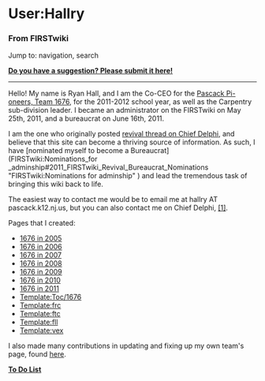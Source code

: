 
# User:Hallry

### From FIRSTwiki

Jump to: navigation, search

**[Do you have a suggestion? Please submit it here!](User:Hallry/Suggestions "User:Hallry/Suggestions" )**

* * *

Hello! My name is Ryan Hall, and I am the Co-CEO for the [Pascack Pi-oneers,
Team 1676](1676 "1676" ), for the 2011-2012 school year, as well as
the Carpentry sub-division leader. I became an administrator on the FIRSTwiki
on May 25th, 2011, and a bureaucrat on June 16th, 2011.

I am the one who originally posted [revival thread on Chief
Delphi](http://www.chiefdelphi.com/forums/showthread.php?t=95338|the
"http://www.chiefdelphi.com/forums/showthread.php?t=95338|the" ), and believe
that this site can become a thriving source of information. As such, I have
[nominated myself to become a Bureaucrat](FIRSTwiki:Nominations_for
_adminship#2011_FIRSTwiki_Revival_Bureaucrat_Nominations
"FIRSTwiki:Nominations for adminship" ) and lead the tremendous task of
bringing this wiki back to life.

The easiest way to contact me would be to email me at hallry AT
pascack.k12.nj.us, but you can also contact me on Chief Delphi,
[[1]](http://www.chiefdelphi.com/forums/member.php?u=34350|here
"http://www.chiefdelphi.com/forums/member.php?u=34350|here" ).

Pages that I created:

  * [1676 in 2005](1676_in_2005 "1676 in 2005" )
  * [1676 in 2006](1676_in_2006 "1676 in 2006" )
  * [1676 in 2007](1676_in_2007 "1676 in 2007" )
  * [1676 in 2008](1676_in_2008 "1676 in 2008" )
  * [1676 in 2009](1676_in_2009 "1676 in 2009" )
  * [1676 in 2010](1676_in_2010 "1676 in 2010" )
  * [1676 in 2011](1676_in_2011 "1676 in 2011" )
  * [Template:Toc/1676](Template:Toc/1676 "Template:Toc/1676" )
  * [Template:frc](Template:Frc "Template:Frc" )
  * [Template:ftc](Template:Ftc "Template:Ftc" )
  * [Template:fll](Template:Fll "Template:Fll" )
  * [Template:vex](Template:Vex "Template:Vex" )

I also made many contributions in updating and fixing up my own team's page,
found [here](1676 "1676" ).

**[To Do List](User:Hallry/to-do-list "User:Hallry/to-do-list" )**

